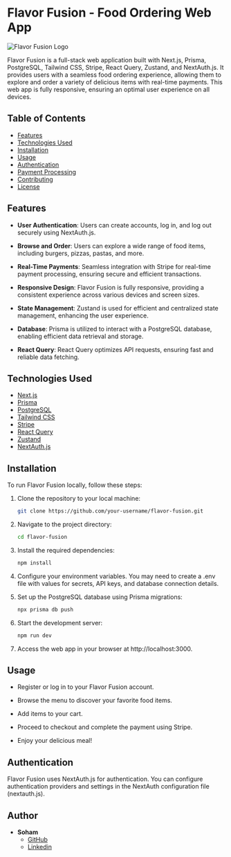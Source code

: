 # Flavor Fusion - Food Ordering Web App

![Flavor Fusion Logo](https://res.cloudinary.com/sohambasak/image/upload/v1695102920/flavor-fusion/csmqpukhqpjeifylllcv.png)

Flavor Fusion is a full-stack web application built with Next.js, Prisma, PostgreSQL, Tailwind CSS, Stripe, React Query, Zustand, and NextAuth.js. It provides users with a seamless food ordering experience, allowing them to explore and order a variety of delicious items with real-time payments. This web app is fully responsive, ensuring an optimal user experience on all devices.

## Table of Contents

- [Features](#features)
- [Technologies Used](#technologies-used)
- [Installation](#installation)
- [Usage](#usage)
- [Authentication](#authentication)
- [Payment Processing](#payment-processing)
- [Contributing](#contributing)
- [License](#license)

## Features

- **User Authentication**: Users can create accounts, log in, and log out securely using NextAuth.js.

- **Browse and Order**: Users can explore a wide range of food items, including burgers, pizzas, pastas, and more.

- **Real-Time Payments**: Seamless integration with Stripe for real-time payment processing, ensuring secure and efficient transactions.

- **Responsive Design**: Flavor Fusion is fully responsive, providing a consistent experience across various devices and screen sizes.

- **State Management**: Zustand is used for efficient and centralized state management, enhancing the user experience.

- **Database**: Prisma is utilized to interact with a PostgreSQL database, enabling efficient data retrieval and storage.

- **React Query**: React Query optimizes API requests, ensuring fast and reliable data fetching.

## Technologies Used

- [Next.js](https://nextjs.org/)
- [Prisma](https://www.prisma.io/)
- [PostgreSQL](https://www.postgresql.org/)
- [Tailwind CSS](https://tailwindcss.com/)
- [Stripe](https://stripe.com/)
- [React Query](https://react-query.tanstack.com/)
- [Zustand](https://zustand.surge.sh/)
- [NextAuth.js](https://next-auth.js.org/)

## Installation

To run Flavor Fusion locally, follow these steps:

1. Clone the repository to your local machine:

   ```bash
   git clone https://github.com/your-username/flavor-fusion.git

   ```

2. Navigate to the project directory:

   ```bash
   cd flavor-fusion

   ```

3. Install the required dependencies:

   ```bash
   npm install

   ```

4. Configure your environment variables. You may need to create a .env file with values for secrets, API keys, and database connection details.

5. Set up the PostgreSQL database using Prisma migrations:

   ```bash
   npx prisma db push

   ```

6. Start the development server:

   ```bash
   npm run dev

   ```

7. Access the web app in your browser at http://localhost:3000.

## Usage

- Register or log in to your Flavor Fusion account.

- Browse the menu to discover your favorite food items.

- Add items to your cart.

- Proceed to checkout and complete the payment using Stripe.

- Enjoy your delicious meal!

## Authentication

Flavor Fusion uses NextAuth.js for authentication. You can configure authentication providers and settings in the NextAuth configuration file (nextauth.js).

## Author

- **Soham**
  - [GitHub](https://github.com/soham-basak)
  - [Linkedin](https://www.linkedin.com/in/soham-basak-344746225/)
